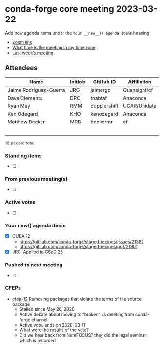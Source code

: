 # conda-forge core meeting 2023-03-22

Add new agenda items under the `Your __new__() agenda items` heading

- [Zoom link](https://zoom.us/j/9138593505?pwd=SWh3dE1IK05LV01Qa0FJZ1ZpMzJLZz09)
- [What time is the meeting in my time zone](https://dateful.com/convert/utc?t=5pm)
- [Last week’s meeting](https://hackmd.io/#REPLACE_ME#)

## Attendees

| Name                   | Initials   | GitHub ID    | Affiliation   |
|------------------------|------------|--------------|---------------|
| Jaime Rodríguez-Guerra | JRG        | jaimergp     | Quansight/cf  |
| Dave Clements          | DPC        | tnabtaf      | Anaconda      |
| Ryan May               | RMM        | dopplershift | UCAR/Unidata  |
| Ken Odegard            | KHO        | kenodegard   | Anaconda      |
| Matthew Becker         | MRB        | beckermr     | cf            |
|                        |            |              |               |
|                        |            |              |               |
|                        |            |              |               |
|                        |            |              |               |
|                        |            |              |               |

12 people total

### Standing items

- [ ]

### From previous meeting(s)

- [ ]

### Active votes

- [ ]

### Your **new**() agenda items

- [x] CUDA 12
  - https://github.com/conda-forge/staged-recipes/issues/21382
  - https://github.com/conda-forge/staged-recipes/pull/21901
- [x] JRG: [Applied to GSoD 23](https://conda-forge.org/docs/orga/funding/gsod-2023.html)

### Pushed to next meeting

- [ ]

### CFEPs

* [cfep-12](https://github.com/conda-forge/cfep/pull/23) Removing packages that violate the terms of the source package
  * Stalled since May 26, 2020
  * Active debate about moving to “broken” vs deleting from conda-forge channel
  * Active vote, ends on 2020-03-11
  * What were the results of the vote?
  * Did we hear back from NumFOCUS? they did the legal seminar which is recorded

